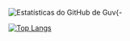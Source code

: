 ![Estatísticas do GitHub de Guv{- ](https://github-readme-stats.vercel.app/api?username=guve7&show_icons=true&theme=dark)


[![Top Langs](https://github-readme-stats.vercel.app/api/top-langs/?username=guve7&layout=dark)](https://github.com/guve7a/github-readme-stats)



